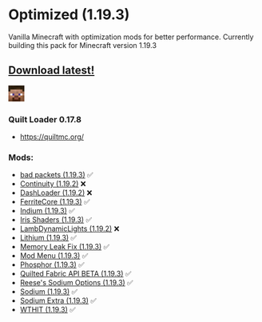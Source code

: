 # Optimized (1.19.3)
Vanilla Minecraft with optimization mods for better performance. Currently building this pack for Minecraft version 1.19.3

## [Download latest!](https://github.com/v3eil/Optimized/blob/main/1.19.3/1.19.3_latest.zip)

![I'm Steve!](steve_32px.png)

### Quilt Loader 0.17.8

- https://quiltmc.org/ <br>

### Mods:
- [bad packets (1.19.3)](https://modrinth.com/mod/badpackets) ✅
- [Continuity (1.19.2)](https://modrinth.com/mod/continuity) ❌
- [DashLoader (1.19.2)](https://modrinth.com/mod/dashloader) ❌
- [FerriteCore (1.19.3)](https://modrinth.com/mod/ferrite-core) ✅
- [Indium (1.19.3)](https://modrinth.com/mod/indium) ✅
- [Iris Shaders (1.19.3)](https://modrinth.com/mod/iris) ✅
- [LambDynamicLights (1.19.2)](https://modrinth.com/mod/lambdynamiclights) ❌
- [Lithium (1.19.3)](https://modrinth.com/mod/lithium) ✅
- [Memory Leak Fix (1.19.3)](https://modrinth.com/mod/memoryleakfix) ✅
- [Mod Menu (1.19.3)](https://modrinth.com/mod/modmenu) ✅
- [Phosphor (1.19.3)](https://modrinth.com/mod/phosphor) ✅
- [Quilted Fabric API BETA (1.19.3)](https://modrinth.com/mod/qsl) ✅
- [Reese's Sodium Options (1.19.3)](https://modrinth.com/mod/reeses-sodium-options) ✅
- [Sodium (1.19.3)](https://modrinth.com/mod/sodium) ✅
- [Sodium Extra (1.19.3)](https://modrinth.com/mod/sodium-extra) ✅
- [WTHIT (1.19.3)](https://modrinth.com/mod/wthit) ✅
